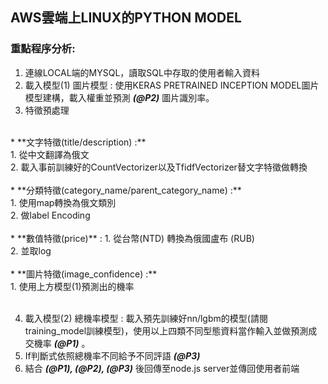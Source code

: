 ## AWS雲端上LINUX的PYTHON MODEL

### **重點程序分析:**
1. 連線LOCAL端的MYSQL，讀取SQL中存取的使用者輸入資料
2. 載入模型(1) 圖片模型 : 使用KERAS PRETRAINED INCEPTION MODEL圖片模型建構，載入權重並預測 ***(@P2)*** 圖片識別率。
3. 特徵預處理   <br>
 <br>
    * **文字特徵(title/description) :**  <br>
      1. 從中文翻譯為俄文 <br>
      2. 載入事前訓練好的CountVectorizer以及TfidfVectorizer替文字特徵做轉換  <br> <br>
    * **分類特徵(category_name/parent_category_name) :**  <br>
      1. 使用map轉換為俄文類別  <br>
      2. 做label Encoding <br> <br>
    * **數值特徵(price)** : 
      1. 從台幣(NTD) 轉換為俄國盧布 (RUB)  <br>
      2. 並取log <br> <br>
    * **圖片特徵(image_confidence) :**  <br>
      1. 使用上方模型(1)預測出的機率 <br>      <br>   
              
4. 載入模型(2) 總機率模型 : 載入預先訓練好nn/lgbm的模型(請閱training_model訓練模型)，使用以上四類不同型態資料當作輸入並做預測成交機率 ***(@P1)*** 。 <br>
5. If判斷式依照總機率不同給予不同評語 ***(@P3)***
6. 結合 ***(@P1), (@P2), (@P3)*** 後回傳至node.js server並傳回使用者前端
